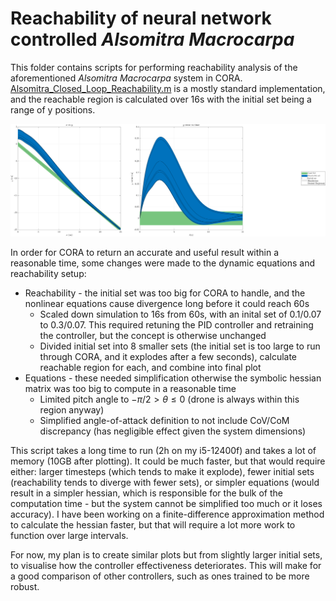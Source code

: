 # Reachability of neural network controlled _Alsomitra Macrocarpa_
 
This folder contains scripts for performing reachability analysis of the aforementioned _Alsomitra Macrocarpa_ system in CORA. [Alsomitra_Closed_Loop_Reachability.m](https://github.com/ckessler2/phd/blob/main/Alsomitra_NNCS/Reachability/Alsomitra_Closed_Loop_Reachability.m) is a mostly standard implementation, and the reachable region is calculated over 16s with the initial set being a range of y positions.

<p align="center"> 
 <img src="https://github.com/ckessler2/phd/blob/main/Alsomitra_NNCS/Reachability/Reach_8_01.png" width="1250" class="center" />
</p>

In order for CORA to return an accurate and useful result within a reasonable time, some changes were made to the dynamic equations and reachability setup:

- Reachability - the initial set was too big for CORA to handle, and the nonlinear equations cause divergence long before it could reach 60s
    - Scaled down simulation to 16s from 60s, with an inital set of 0.1/0.07 to 0.3/0.07. This required retuning the PID controller and retraining the controller, but the concept is otherwise unchanged
    - Divided initial set into 8 smaller sets (the initial set is too large to run through CORA, and it explodes after a few seconds), calculate reachable region for each, and combine into final plot
- Equations - these needed simplification otherwise the symbolic hessian matrix was too big to compute in a reasonable time
    - Limited pitch angle to $-\pi/2 > \theta \leq 0$ (drone is always within this region anyway)
    - Simplified angle-of-attack definition to not include CoV/CoM discrepancy (has negligible effect given the system dimensions)
 
This script takes a long time to run (2h on my i5-12400f) and takes a lot of memory (10GB after plotting). It could be much faster, but that would require either: larger timesteps (which tends to make it explode), fewer initial sets (reachability tends to diverge with fewer sets), or simpler equations (would result in a simpler hessian, which is responsible for the bulk of the computation time - but the system cannot be simplified too much or it loses accuracy). I have been working on a finite-difference approximation method to calculate the hessian faster, but that will require a lot more work to function over large intervals.

For now, my plan is to create similar plots but from slightly larger initial sets, to visualise how the controller effectiveness deteriorates. This will make for a good comparison of other controllers, such as ones trained to be more robust.
